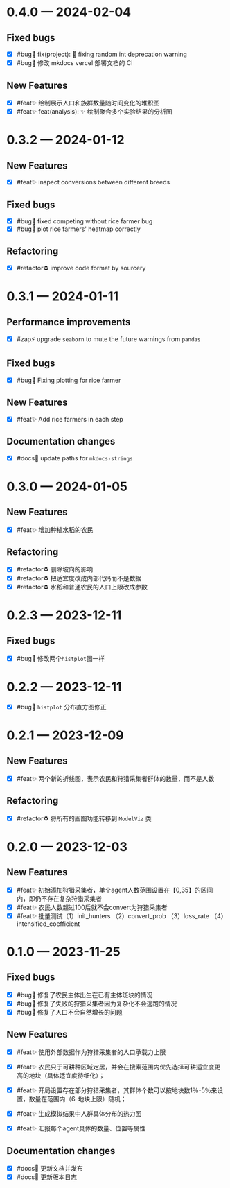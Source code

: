 
<a id='changelog-0.4.0'></a>
# 0.4.0 — 2024-02-04

## Fixed bugs

- [x] #bug🐛 fix(project): :rotating_light: fixing random int deprecation warning
- [x] #bug🐛 修改 mkdocs vercel 部署文档的 CI

## New Features

- [x] #feat✨ 绘制展示人口和族群数量随时间变化的堆积图
- [x] #feat✨ feat(analysis): :sparkles: 绘制聚合多个实验结果的分析图

<a id='changelog-0.3.2'></a>
# 0.3.2 — 2024-01-12

## New Features

- [x] #feat✨ inspect conversions between different breeds

## Fixed bugs

- [x] #bug🐛 fixed competing without rice farmer bug
- [x] #bug🐛 plot rice farmers' heatmap correctly

## Refactoring

- [x]  #refactor♻️ improve code format by sourcery

<a id='changelog-0.3.1'></a>
# 0.3.1 — 2024-01-11

## Performance improvements

- [x]  #zap⚡️ upgrade `seaborn` to mute the future warnings from `pandas`

## Fixed bugs

- [x]  #bug🐛 Fixing plotting for rice farmer

## New Features

- [x]  #feat✨ Add rice farmers in each step

## Documentation changes

- [x] #docs📄 update paths for `mkdocs-strings`

<a id='changelog-0.3.0'></a>
# 0.3.0 — 2024-01-05

## New Features

- [x] #feat✨ 增加种植水稻的农民

## Refactoring

- [x] #refactor♻️ 删除坡向的影响
- [x] #refactor♻️ 把适宜度改成内部代码而不是数据
- [x] #refactor♻️ 水稻和普通农民的人口上限改成参数

<a id='changelog-0.2.3'></a>
# 0.2.3 — 2023-12-11

## Fixed bugs

- [x] #bug🐛 修改两个`histplot`图一样

<a id='changelog-0.2.2'></a>
# 0.2.2 — 2023-12-11

- [x] #bug🐛 `histplot` 分布直方图修正

<a id='changelog-0.2.1'></a>
# 0.2.1 — 2023-12-09

## New Features

- [x] #feat✨ 两个新的折线图，表示农民和狩猎采集者群体的数量，而不是人数

## Refactoring

- [x] #refactor♻️ 将所有的画图功能转移到 `ModelViz` 类

<a id='changelog-0.2.0'></a>
# 0.2.0 — 2023-12-03

## New Features

- [x] #feat✨ 初始添加狩猎采集者，单个agent人数范围设置在【0,35】的区间内，即仍不存在复杂狩猎采集者
- [x] #feat✨ 农民人数超过100后就不会convert为狩猎采集者
- [x] #feat✨ 批量测试（1）init_hunters （2）convert_prob （3）loss_rate （4）intensified_coefficient

<a id='changelog-0.1.0'></a>
# 0.1.0 — 2023-11-25

## Fixed bugs

- [x] #bug🐛 修复了农民主体出生在已有主体斑块的情况
- [x] #bug🐛 修复了失败的狩猎采集者因为复杂化不会逃跑的情况
- [x] #bug🐛 修复了人口不会自然增长的问题

## New Features

- [x] #feat✨ 使用外部数据作为狩猎采集者的人口承载力上限

- [x] #feat✨ 农民只于可耕种区域定居，并会在搜索范围内优先选择可耕适宜度更高的地块（具体适宜度待细化）；

- [x] #feat✨ 开局设置存在部分狩猎采集者，其群体个数可以按地块数1％-5％来设置，数量在范围内（6-地块上限）随机；

- [x] #feat✨ 生成模拟结果中人群具体分布的热力图
- [x] #feat✨ 汇报每个agent具体的数量、位置等属性

## Documentation changes

- [x] #docs📄 更新文档并发布
- [x] #docs📄 更新版本日志
